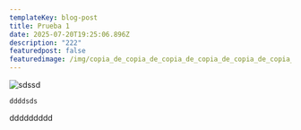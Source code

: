 ```yaml
---
templateKey: blog-post
title: Prueba 1
date: 2025-07-20T19:25:06.896Z
description: "222"
featuredpost: false
featuredimage: /img/copia_de_copia_de_copia_de_copia_de_copia_de_copia_de_anadir_un_titulo.png
---
```

![sdssd](/img/copia_de_copia_de_copia_de_copia_de_copia_de_copia_de_anadir_un_titulo.png "dsds")

```
ddddsds
```

ddddddddd